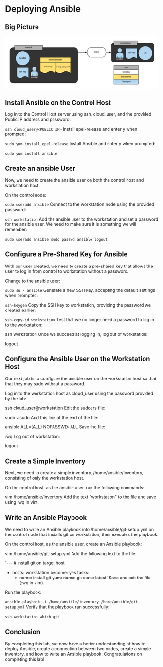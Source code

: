 # Deploying Ansible

## Big Picture

![Alt Architecture Diagram](ansible-quick-start-lab.png)
## Install Ansible on the Control Host
Log in to the Control Host server using ssh, cloud_user, and the provided Public IP address and password:

`ssh cloud_user@<PUBLIC IP>`
Install epel-release and enter y when prompted:

`sudo yum install epel-release`
Install Ansible and enter y when prompted:

`sudo yum install ansible`

## Create an ansible User
Now, we need to create the ansible user on both the control host and workstation host.

On the control node:

`sudo useradd ansible`
Connect to the workstation node using the provided password:

`ssh workstation`
Add the ansible user to the workstation and set a password for the ansible user. We need to make sure it is something we will remember:

`sudo useradd ansible
sudo passwd ansible
logout`

## Configure a Pre-Shared Key for Ansible
With our user created, we need to create a pre-shared key that allows the user to log in from control to workstation without a password.

Change to the ansible user:

`sudo su - ansible`
Generate a new SSH key, accepting the default settings when prompted:

`ssh-keygen`
Copy the SSH key to workstation, providing the password we created earlier:

`ssh-copy-id workstation`
Test that we no longer need a password to log in to the workstation:

ssh workstation
Once we succeed at logging in, log out of workstation:

logout

## Configure the Ansible User on the Workstation Host
Our next job is to configure the ansible user on the workstation host so that that they may sudo without a password.

Log in to the workstation host as cloud_user using the password provided by the lab:

ssh cloud_user@workstation
Edit the sudoers file:

sudo visudo
Add this line at the end of the file:

ansible       ALL=(ALL)       NOPASSWD: ALL
Save the file:

:wq
Log out of workstation:

logout

## Create a Simple Inventory
Next, we need to create a simple inventory, /home/ansible/inventory, consisting of only the workstation host.

On the control host, as the ansible user, run the following commands:

vim /home/ansible/inventory
Add the text "workstation" to the file and save using :wq in vim.

## Write an Ansible Playbook
We need to write an Ansible playbook into /home/ansible/git-setup.yml on the control node that installs git on workstation, then executes the playbook.

On the control host, as the ansible user, create an Ansible playbook:

vim /home/ansible/git-setup.yml
Add the following text to the file:

`--- # install git on target host
- hosts: workstation
  become: yes
  tasks:
  - name: install git
    yum:
      name: git
      state: latest`
Save and exit the file (:wq in vim).

Run the playbook:

`ansible-playbook -i /home/ansible/inventory /home/ansible/git-setup.yml`
Verify that the playbook ran successfully:

`ssh workstation
which git`

## Conclusion
By completing this lab, we now have a better understanding of how to deploy Ansible, create a connection between two nodes, create a simple inventory, and how to write an Ansible playbook. Congratulations on completing this lab!
